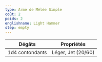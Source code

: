 ```yaml
---
type: Arme de Mêlée Simple
coût: 2
poids: 2
englishname: Light Hammer
step: empty
---
```


| Dégâts          | Propriétés         |
| --------------- | ------------------ |
| 1d4 contondants | Léger, Jet (20/60) |